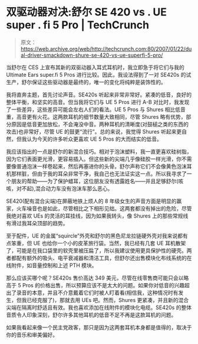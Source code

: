 # 双驱动器对决:舒尔 SE 420 vs . UE super . fi 5 Pro | TechCrunch

> 原文：<https://web.archive.org/web/http://techcrunch.com:80/2007/01/22/dual-driver-smackdown-shure-se-420-vs-ue-superfi-5-pro/>

当舒尔在 CES 上宣布其新的双驱动器入耳式耳机时，我立即急于将它们与我的 Ultimate Ears super.fi 5 Pros 进行比较。因此，我设法得到了一对 SE420s 的试生产，舒尔保证这些驱动器是最终的，唯一的变化将纯粹是装饰性的。

我将直奔主题，首先讨论声音。SE420s 听起来非常非常好。紧凑的低音，良好的整体平衡，和坚实的高音。但当我将它们与 UE 5 Pros 进行 A-B 对比时，我发现了一些差异，这些差异可能会左右人们的看法。UE 5 Pros 与 Shures 相比低音重，高音更有火花。这两款耳机的细节数量大致相同，尽管 Shures 略有优势，部分原因是低音更加放松，不会淹没中音。两种耳机的清晰度(对鼓槌之类的东西的攻击)也非常好，尽管 UE 的鼓更“流行”。总的来说，我觉得 Shures 听起来更自然，但我认为今天的许多听众更喜欢 UE 5 Pros 的大而结实的低音。

我应该指出的一点是舒尔的新混合技巧。相对于泡沫塑料，我一直更喜欢硅树脂，因为它们表面更光滑，更容易插入。但这些新的尖端几乎像硅胶一样光滑，你不需要像普通泡沫一样卷起来，然后再塞进你的头骨。舒尔声称它们不会像黄色泡沫耳机那样脏，但由于我的耳朵非常干净，我自己也无法证实这一点。所以我寻求了一个朋友的帮助——为了保护蜡耳，这位朋友没有透露姓名——并且足够舒尔(咳咳，对不起),混合动力车没有泡沫车那么恶心。

SE420(配有混合尖端)在屏蔽地铁上烦人的 8 年级女生的声音方面是明显的赢家，火车噪音也是如此，尽管相比之下相形见绌。这两套都没有掉出的危险，尽管我绝对喜欢 UEs 的灵活的耳挂线，因为如果我转头，像 Shures 上的那些常规线有滑过我耳朵顶部的趋势。

至于配件，UE 的金属“squircle”外壳和舒尔的黑色尼龙拉链硬外壳对我来说都有点笨重，但 UE 也给你一个小的皮革旅行袋。当然，我已经有几套 UE 耳机散架了，可能是在我口袋里的软壳里被压扁了，所以我建议使用更具保护性的硬壳。两者都配有额外的吸头、电平衰减器和清洁工具，但舒尔还出售模块化布线系统的在线附件，如音量控制和上述 PTH 模块。

那么应该买哪个呢？SE420s 售价高达 349 美元，尽管在线零售商可能只会以略高于 5 Pros 的价格出售，所以预算应该不是太大的问题。如果你对低音的兴趣超出了录音的本意，并且不介意戴着它们时被人盯着看(相信我，这种情况时有发生，但我已经克服了)，那就去用 UEs 吧。然而，Shures 更紧凑，并且新的混合尖端在隔离时舒适且有效。我也喜欢添加在线附件的模块化电缆。SE420s 的整体音质令人印象深刻，舒尔许多其他耳机的低音不足不再是这款耳机的问题。

如果我看起来像一个民主党政客，那只是因为这两套耳机本身都是值得的，取决于你的音乐和审美偏好。